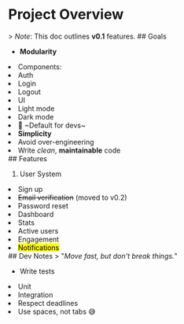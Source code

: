 <h1>Project Overview</h1>
        > <em>Note</em>: This doc outlines <strong>v0.1</strong> features.        ## Goals<ul><li><strong>Modularity</strong></li></ul></li><li>Components:</li></ul></li></ul></li><li>Auth</li></ul></li></ul></li><li>Login</li></ul></li></ul></li><li>Logout</li></ul></li></ul></li><li>UI</li></ul></li></ul></li><li>Light mode</li></ul></li></ul></li><li>Dark mode</li></ul></li></ul></li><li>🌙 ~Default for devs~</li></ul></li></ul></li><li><strong>Simplicity</strong></li></ul></li></ul></li><li>Avoid over-engineering</li></ul></li></ul></li><li>Write <em>clean</em>, <strong>maintainable</strong> code</li></ul></li></ul></li>        ## Features<ol><li>User System</li></ol></li><li>Sign up</li></ul></li></ul></li><li><del>Email verification</del> (moved to v0.2)</li></ul></li></ul></li><li>Password reset</li></ul></li></ul></li><li>Dashboard</li></ol></li></ol></li><li>Stats</li></ul></li></ul></li><li>Active users</li></ul></li></ul></li><li>Engagement</li></ul></li></ul></li><li><mark>Notifications</mark></li></ul></li></ul></li>        ## Dev Notes        > "<em>Move fast, but don't break things.</em>"<ul><li>Write tests</li></ul></li><li>Unit</li></ul></li></ul></li><li>Integration</li></ul></li></ul></li><li>Respect deadlines  </li></ul></li></ul></li><li>Use spaces, not tabs 😅</li></ul></li></ul></li>        